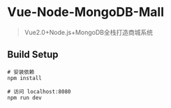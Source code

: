 # Vue-Node-MongoDB-Mall

> Vue2.0+Node.js+MongoDB全栈打造商城系统

## Build Setup

```
# 安装依赖
npm install

# 访问 localhost:8080
npm run dev

```
